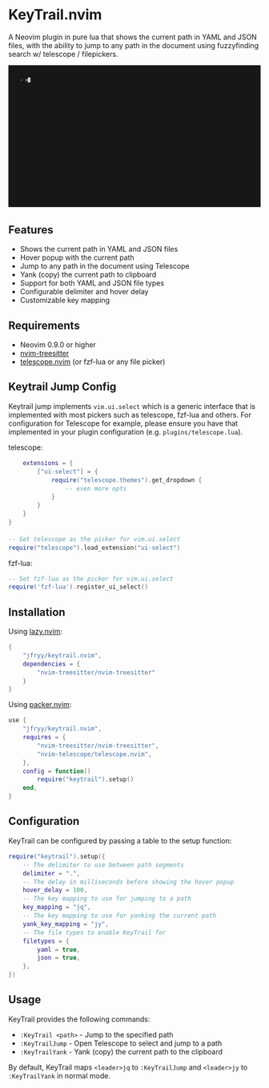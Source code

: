 # KeyTrail.nvim
A Neovim plugin in pure lua that shows the current path in YAML and JSON files, with the ability to jump to any path in the document using fuzzyfinding search w/ telescope / filepickers.

![Demo](docs/demo.gif)

## Features

- Shows the current path in YAML and JSON files
- Hover popup with the current path
- Jump to any path in the document using Telescope
- Yank (copy) the current path to clipboard
- Support for both YAML and JSON file types
- Configurable delimiter and hover delay
- Customizable key mapping

## Requirements

- Neovim 0.9.0 or higher
- [nvim-treesitter](https://github.com/nvim-treesitter/nvim-treesitter)
- [telescope.nvim](https://github.com/nvim-telescope/telescope.nvim) (or fzf-lua or any file picker)


## Keytrail Jump Config

Keytrail jump implements `vim.ui.select` which is a generic interface that is implemented with most pickers such as telescope, fzf-lua and others. For configuration for Telescope for example,
please ensure you have that implemented in your plugin configuration (e.g. `plugins/telescope.lua`).

telescope:
```lua
    extensions = {
        ["ui-select"] = {
            require("telescope.themes").get_dropdown {
                -- even more opts
            }
        }
    }
}

-- Set telescope as the picker for vim.ui.select
require("telescope").load_extension("ui-select")
```

fzf-lua:
```lua
-- Set fzf-lua as the picker for vim.ui.select
require('fzf-lua').register_ui_select()
```

## Installation

Using [lazy.nvim](https://github.com/folke/lazy.nvim):

```lua
{
    "jfryy/keytrail.nvim",
    dependencies = {
        "nvim-treesitter/nvim-treesitter"
    }
}
```

Using [packer.nvim](https://github.com/wbthomason/packer.nvim):

```lua
use {
    "jfryy/keytrail.nvim",
    requires = {
        "nvim-treesitter/nvim-treesitter",
        "nvim-telescope/telescope.nvim",
    },
    config = function()
        require("keytrail").setup()
    end,
}
```

## Configuration

KeyTrail can be configured by passing a table to the setup function:

```lua
require("keytrail").setup({
    -- The delimiter to use between path segments
    delimiter = ".",
    -- The delay in milliseconds before showing the hover popup
    hover_delay = 100,
    -- The key mapping to use for jumping to a path
    key_mapping = "jq",
    -- The key mapping to use for yanking the current path
    yank_key_mapping = "jy",
    -- The file types to enable KeyTrail for
    filetypes = {
        yaml = true,
        json = true,
    },
})
```

## Usage
KeyTrail provides the following commands:

- `:KeyTrail <path>` - Jump to the specified path
- `:KeyTrailJump` - Open Telescope to select and jump to a path
- `:KeyTrailYank` - Yank (copy) the current path to the clipboard

By default, KeyTrail maps `<leader>jq` to `:KeyTrailJump` and `<leader>jy` to `:KeyTrailYank` in normal mode.

